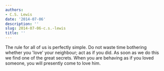 ```yaml
---
authors:
- C.S. Lewis
date: '2014-07-06'
description: ''
slug: 2014-07-06-c.s.-lewis
title: ''
---
```

The rule for all of us is perfectly simple. Do not waste time bothering whether you 'love' your neighbour; act as if you did. As soon as we do this we find one of the great secrets. When you are behaving as if you loved someone, you will presently come to love him.



